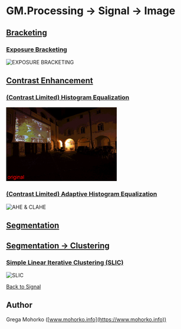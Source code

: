 # GM.Processing -> Signal -> Image

## [Bracketing](Bracketing)

### [Exposure Bracketing](Bracketing/ExposureBracketing.md)

<img srce="/Documentation/Signal/Image/Bracketing/ExposureBracketing/EXPOSURE%20BRACKETING%20Desktop02.gif" alt="EXPOSURE BRACKETING" title="Exposure Bracketing" height="200" />

## [Contrast Enhancement](ContrastEnhancement)

### [(Contrast Limited) Histogram Equalization](ContrastEnhancement/HistogramEqualization.md)

<img src="/Documentation/Signal/Image/Contrast%20Enhancement/HE/HE%20&%20CLHE%20Courtyard.gif" alt="HE & CLHE" title="(Contrast Limited) Histogram Equalization" height="200" />

### [(Contrast Limited) Adaptive Histogram Equalization](ContrastEnhancement/AdaptiveHistogramEqualization.md)

<img src="/Documentation/Signal/Image/Contrast%20Enhancement/AHE/AHE%20&%20CLAHE%20Schonbrunn%20garden%201.gif" alt="AHE & CLAHE" title="(Contrast Limited) Adaptive Histogram Equalization" height="200" />

## [Segmentation](Segmentation)

## [Segmentation -> Clustering](Segmentation/Clustering)

### [Simple Linear Iterative Clustering (SLIC)](Segmentation/Clustering/SLIC.md)

<img src="/Documentation/Signal/Image/Segmentation/Clustering/SLIC/SLIC%20Honda.gif" alt="SLIC" title="Simple Linear Iterative Clustering (SLIC)" height="200" />

[Back to Signal](/src/GM.Processing/GM.Processing/Signal)

## Author
Grega Mohorko ([www.mohorko.info](https://www.mohorko.info))
